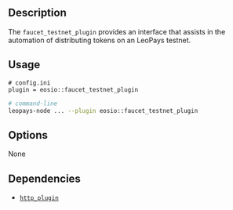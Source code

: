 ## Description

The `faucet_testnet_plugin` provides an interface that assists in the automation of distributing tokens on an LeoPays testnet.

## Usage

```console
# config.ini
plugin = eosio::faucet_testnet_plugin
```
```sh
# command-line
leopays-node ... --plugin eosio::faucet_testnet_plugin
```

## Options

None

## Dependencies

* [`http_plugin`](../http_plugin/index.md)
